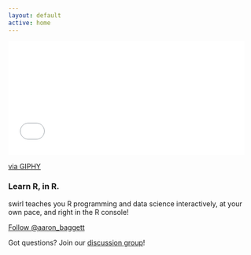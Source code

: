 ```yaml
---
layout: default
active: home
---
```


<div class="logo">
  <!-- <img src="images/ab_head.png" class="img-responsive" alt="Responsive image"> --->
  <iframe src="//giphy.com/embed/OnN0BH0nP8qVW" width="480" height="232" frameBorder="0" class="giphy-embed" allowFullScreen></iframe><p><a href="http://giphy.com/gifs/rihanna-drake-work-OnN0BH0nP8qVW">via GIPHY</a></p>
</div>

<div class="welcome">
  <h3>Learn R, in R.</h3>
  <p>swirl teaches you R programming and data science interactively, at your own pace, and right in the R console!</p>
</div>
    
<div class="homepage-contact">
  <a href="https://twitter.com/aaron_baggett" class="twitter-follow-button" data-show-count="false" data-size="large">Follow @aaron_baggett</a>
  <script>!function(d,s,id){var js,fjs=d.getElementsByTagName(s)[0],p=/^http:/.test(d.location)?'http':'https';if(!d.getElementById(id)){js=d.createElement(s);js.id=id;js.src=p+'://platform.twitter.com/widgets.js';fjs.parentNode.insertBefore(js,fjs);}}(document, 'script', 'twitter-wjs');</script>
  <p>Got questions? Join our <a href="https://groups.google.com/group/swirl-discuss" target="_blank">discussion group</a>!</p>
            
</div>